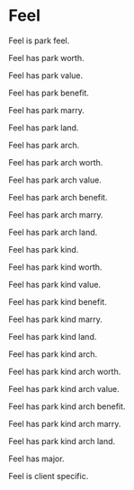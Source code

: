 # Feel 

Feel is park feel.

Feel has park worth.

Feel has park value.

Feel has park benefit.

Feel has park marry.

Feel has park land.

Feel has park arch.

Feel has park arch worth.

Feel has park arch value.

Feel has park arch benefit.

Feel has park arch marry.

Feel has park arch land.

Feel has park kind.

Feel has park kind worth.

Feel has park kind value.

Feel has park kind benefit.

Feel has park kind marry.

Feel has park kind land.

Feel has park kind arch.

Feel has park kind arch worth.

Feel has park kind arch value.

Feel has park kind arch benefit.

Feel has park kind arch marry.

Feel has park kind arch land.

Feel has major.

Feel is client specific.